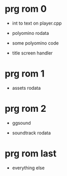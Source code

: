 # prg rom 0

- int to text on player.cpp

- polyomino rodata

- some polyomino code

- title screen handler

# prg rom 1

- assets rodata

# prg rom 2

- ggsound

- soundtrack rodata

# prg rom last
- everything else
